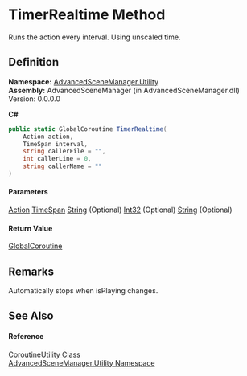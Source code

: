 # TimerRealtime Method

Runs the action every interval. Using unscaled time.

## Definition

**Namespace:** [AdvancedSceneManager.Utility](N_AdvancedSceneManager_Utility.md)\
**Assembly:** AdvancedSceneManager (in AdvancedSceneManager.dll) Version: 0.0.0.0

**C#**

```c#
public static GlobalCoroutine TimerRealtime(
	Action action,
	TimeSpan interval,
	string callerFile = "",
	int callerLine = 0,
	string callerName = ""
)
```

#### Parameters

&#x20; [Action](https://learn.microsoft.com/dotnet/api/system.action)   [TimeSpan](https://learn.microsoft.com/dotnet/api/system.timespan)   [String](https://learn.microsoft.com/dotnet/api/system.string)  (Optional)   [Int32](https://learn.microsoft.com/dotnet/api/system.int32)  (Optional)   [String](https://learn.microsoft.com/dotnet/api/system.string)  (Optional)&#x20;

#### Return Value

[GlobalCoroutine](T_AdvancedSceneManager_Utility_GlobalCoroutine.md)

## Remarks

Automatically stops when isPlaying changes.

## See Also

#### Reference

[CoroutineUtility Class](T_AdvancedSceneManager_Utility_CoroutineUtility.md)\
[AdvancedSceneManager.Utility Namespace](N_AdvancedSceneManager_Utility.md)
